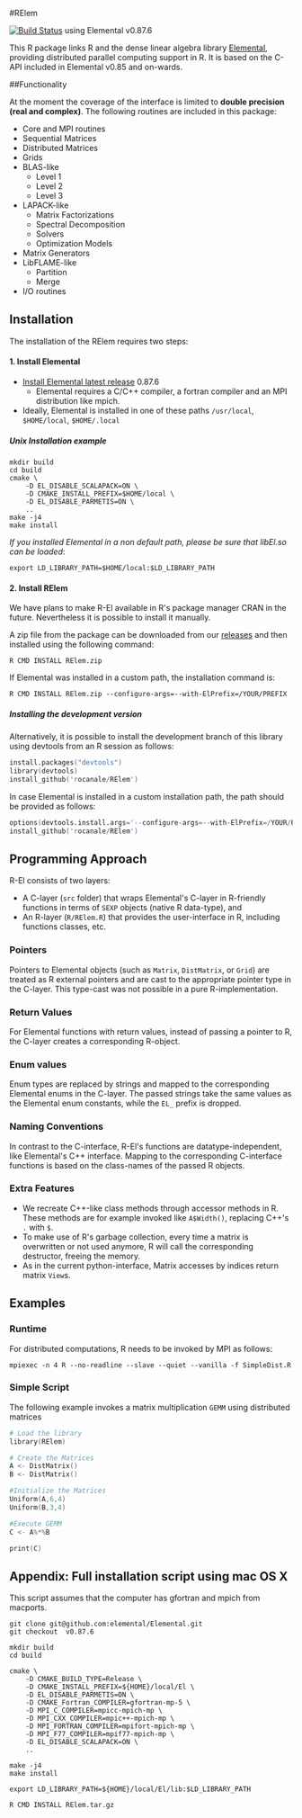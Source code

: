 #RElem

[![Build Status](https://travis-ci.org/rocanale/RElem.svg?branch=master)](https://travis-ci.org/rocanale/RElem) using Elemental v0.87.6

This R package links R and the dense linear algebra library
[Elemental](http://www.libelemental.org), providing distributed parallel
computing support in R.  It is based on the C-API included in Elemental
v0.85 and on-wards.

##Functionality

At the moment the coverage of the interface is limited to **double
precision (real and complex)**. The following routines are included in this
package: 

* Core and MPI routines
* Sequential Matrices
* Distributed Matrices
* Grids
* BLAS-like
    * Level 1
    * Level 2
    * Level 3
* LAPACK-like
    * Matrix Factorizations
    * Spectral Decomposition
    * Solvers
    * Optimization Models
* Matrix Generators
* LibFLAME-like
    * Partition
    * Merge
* I/O routines
  


## Installation

The installation of the RElem requires two steps:

#### 1. Install Elemental
- [Install Elemental latest release](https://github.com/elemental/Elemental/releases/tag/v0.87.6) 0.87.6
    - Elemental requires a C/C++ compiler, a fortran compiler and an MPI distribution like mpich. 
- Ideally, Elemental is installed in one of these paths `/usr/local`, `$HOME/local`, `$HOME/.local`


##### Unix Installation example

```
mkdir build
cd build
cmake \
    -D EL_DISABLE_SCALAPACK=ON \
    -D CMAKE_INSTALL_PREFIX=$HOME/local \
    -D EL_DISABLE_PARMETIS=ON \
    ..
make -j4
make install
```

*If you installed Elemental in a non default path, please be sure that libEl.so can be loaded*:

`export LD_LIBRARY_PATH=$HOME/local:$LD_LIBRARY_PATH`

#### 2. Install RElem
We have plans to make R-El available in R's package manager CRAN in the future. Nevertheless it is possible to install it manually.

A zip file from the package can be downloaded from our [releases](https://github.com/rocanale/RElem/releases) and then installed using the following command:

`R CMD INSTALL RElem.zip`

If Elemental was installed in a custom path, the installation command is:

`R CMD INSTALL RElem.zip --configure-args=--with-ElPrefix=/YOUR/PREFIX`

##### Installing the development version

Alternatively, it is possible to install the development branch of this library using devtools from an R session as follows:

```s
install.packages("devtools")
library(devtools)
install_github('rocanale/RElem')
```

In case Elemental is installed in a custom installation path, the path should be provided as follows:
```s
options(devtools.install.args='--configure-args=--with-ElPrefix=/YOUR/PREFIX')
install_github('rocanale/RElem')
```

## Programming Approach

R-El consists of two layers:

* A C-layer (`src` folder) that wraps Elemental's C-layer in R-friendly
functions in terms of `SEXP` objects (native R data-type), and
* An R-layer (`R/RElem.R`) that provides the user-interface in R, including
functions classes, etc.

### Pointers

Pointers to Elemental objects (such as `Matrix`, `DistMatrix`, or `Grid`) are
treated as R external pointers and are cast to the appropriate pointer type in
the C-layer.  This type-cast was not possible in a pure R-implementation.

### Return Values

For Elemental functions with return values, instead of passing a pointer to R,
the C-layer creates a corresponding R-object.

### Enum values

Enum types are replaced by strings and mapped to the corresponding Elemental
enums in the C-layer.  The passed strings take the same values as the Elemental
enum constants, while the `EL_` prefix is dropped.

### Naming Conventions

In contrast to the C-interface, R-El's functions are datatype-independent, like
Elemental's C++ interface.  Mapping to the corresponding C-interface functions
is based on the class-names of the passed R objects.

### Extra Features

* We recreate C++-like class methods through accessor methods in R.  These methods are for example invoked like `A$Width()`, replacing C++'s `.` with `$`.
* To make use of R's garbage collection, every time a matrix is overwritten or not used anymore, R will call the corresponding destructor, freeing the memory.
* As in the current python-interface, Matrix accesses by indices return matrix `View`s.

## Examples

### Runtime

For distributed computations, R needs to be invoked by MPI as follows:

`mpiexec -n 4 R --no-readline --slave --quiet --vanilla -f SimpleDist.R`

### Simple Script

The following example invokes a matrix multiplication `GEMM` using distributed matrices

```s
# Load the library
library(RElem)

# Create the Matrices
A <- DistMatrix()
B <- DistMatrix()

#Initialize the Matrices
Uniform(A,6,4)
Uniform(B,3,4)

#Execute GEMM
C <- A%*%B

print(C)

```

## Appendix: Full installation script using mac OS X

This script assumes that the computer has gfortran and mpich from macports.

```
git clone git@github.com:elemental/Elemental.git
git checkout  v0.87.6

mkdir build
cd build

cmake \
    -D CMAKE_BUILD_TYPE=Release \
    -D CMAKE_INSTALL_PREFIX=${HOME}/local/El \
    -D EL_DISABLE_PARMETIS=ON \
    -D CMAKE_Fortran_COMPILER=gfortran-mp-5 \
    -D MPI_C_COMPILER=mpicc-mpich-mp \
    -D MPI_CXX_COMPILER=mpic++-mpich-mp \
    -D MPI_FORTRAN_COMPILER=mpifort-mpich-mp \
    -D MPI_F77_COMPILER=mpif77-mpich-mp \
    -D EL_DISABLE_SCALAPACK=ON \
    ..

make -j4
make install

export LD_LIBRARY_PATH=${HOME}/local/El/lib:$LD_LIBRARY_PATH

R CMD INSTALL RElem.tar.gz

```

